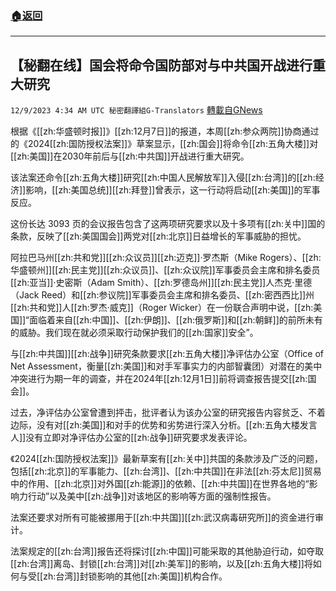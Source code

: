 ###  [:house:返回](README.md)
---


## 【秘翻在线】国会将命令国防部对与中共国开战进行重大研究
`12/9/2023 4:34 AM UTC 秘密翻譯組G-Translators` [轉載自GNews](https://gnews.org/articles/2088997)

根据《[[zh:华盛顿时报]]》[[zh:12月7日]]的报道，本周[[zh:参众两院]]协商通过的《2024[[zh:国防授权法案]]》草案显示，[[zh:国会]]将命令[[zh:五角大楼]]对[[zh:美国]]在2030年前后与[[zh:中共国]]开战进行重大研究。

该法案还命令[[zh:五角大楼]]研究[[zh:中国人民解放军]]入侵[[zh:台湾]]的[[zh:经济]]影响，[[zh:美国总统]][[zh:拜登]]曾表示，这一行动将启动[[zh:美国]]的军事反应。

这份长达 3093 页的会议报告包含了这两项研究要求以及十多项有[[zh:关中]]国的条款，反映了[[zh:美国国会]]两党对[[zh:北京]]日益增长的军事威胁的担忧。

阿拉巴马州[[zh:共和党]][[zh:众议员]][[zh:迈克]]·罗杰斯（Mike Rogers）、[[zh:华盛顿州]][[zh:民主党]][[zh:众议员]]、[[zh:众议院]]军事委员会主席和排名委员[[zh:亚当]]·史密斯（Adam Smith）、[[zh:罗德岛州]][[zh:民主党]]人杰克·里德（Jack Reed）和[[zh:参议院]]军事委员会主席和排名委员、[[zh:密西西比]]州[[zh:共和党]]人[[zh:罗杰·威克]]（Roger Wicker）在一份联合声明中说，[[zh:美国]]“面临着来自[[zh:中国]]、[[zh:伊朗]]、[[zh:俄罗斯]]和[[zh:朝鲜]]的前所未有的威胁。我们现在就必须采取行动保护我们的[[zh:国家]]安全”。

与[[zh:中共国]][[zh:战争]]研究条款要求[[zh:五角大楼]]净评估办公室（Office of Net Assessment，衡量[[zh:美国]]和对手军事实力的内部智囊团）对潜在的美中冲突进行为期一年的调查，并在2024年[[zh:12月1日]]前将调查报告提交[[zh:国会]]。

过去，净评估办公室曾遭到抨击，批评者认为该办公室的研究报告内容贫乏、不着边际，没有对[[zh:美国]]和对手的优势和劣势进行深入分析。[[zh:五角大楼发言人]]没有立即对净评估办公室的[[zh:战争]]研究要求发表评论。

《2024[[zh:国防授权法案]]》最新草案有[[zh:关中]]共国的条款涉及广泛的问题，包括[[zh:北京]]的军事能力、[[zh:台湾]]、[[zh:中共国]]在非法[[zh:芬太尼]]贸易中的作用、[[zh:北京]]对外国[[zh:能源]]的依赖、[[zh:中共国]]在世界各地的“影响力行动”以及美中[[zh:战争]]对该地区的影响等方面的强制性报告。

法案还要求对所有可能被挪用于[[zh:中共国]][[zh:武汉病毒研究所]]的资金进行审计。

法案规定的[[zh:台湾]]报告还将探讨[[zh:中国]]可能采取的其他胁迫行动，如夺取[[zh:台湾]]离岛、封锁[[zh:台湾]]对[[zh:美军]]的影响，以及[[zh:五角大楼]]将如何与受[[zh:台湾]]封锁影响的其他[[zh:美国]]机构合作。
